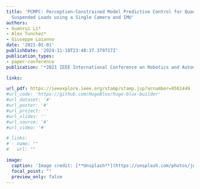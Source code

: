 ```yaml
---
title: 'PCMPC: Perception-Constrained Model Predictive Control for Quadrotors with
  Suspended Loads using a Single Camera and IMU'
authors:
- Guanrui Li*
- Alex Tunchez*
- Giuseppe Loianno
date: '2021-01-01'
publishDate: '2024-11-18T23:48:37.379717Z'
publication_types:
- paper-conference
publication: '*2021 IEEE International Conference on Robotics and Automation (ICRA)*'

links:

url_pdf: https://ieeexplore.ieee.org/stamp/stamp.jsp?arnumber=9561449
#url_code: 'https://github.com/HugoBlox/hugo-blox-builder'
#url_dataset: '#'
#url_poster: '#'
#url_project: ''
#url_slides: ''
#url_source: '#'
#url_video: '#'

# links:
# - name: ""
#   url: ""

image:
  caption: 'Image credit: [**Unsplash**](https://unsplash.com/photos/jdD8gXaTZsc)'
  focal_point: ""
  preview_only: false
---
```

